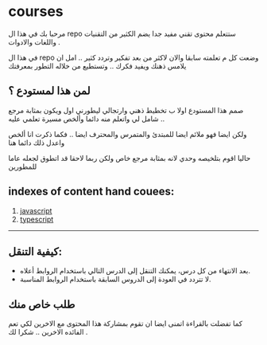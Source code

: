 # courses


مرحبا بك في هذا ال repo ستتعلم محتوى تقني مفيد جدا يضم الكثير من التقنيات واللغات والادوات .

في هذا ال repo وضعت كل م تعلمته سابقا والان لاكثر من بعد تفكير وتردد كثير .. امل ان يلامس ذهنك ويفيد فكرك .. وتستطيع من خلاله التطور بمعرفتك

## لمن هذا لمستودع ؟    
صمم هذا المستودع اولا ب تخطيط ذهني وارتجالي ليطورني اول ويكون بمثابة مرجع شامل لي واتعلم منه دائما وألخص مسيرة تعلمي عليه  ..

ولكن ايضا فهو ملائم ايضا للمبتدئ والمتمرس والمحترف ايضا .. فكما ذكرت انا ألخص واعدل ذلك دائما هنا 

حاليا اقوم بتلخيصه وحدي لانه بمثابة مرجع خاص ولكن ربما لاحقا قد اتطوق لجعله عاما للمطورين 


## indexes of content hand couees:
1. [javascript](./javaScript/inroduction.md)
2. [typescript](./TypeScript/introduction.md)

---
## كيفية التنقل:
- بعد الانتهاء من كل درس، يمكنك التنقل إلى الدرس التالي باستخدام الروابط أعلاه.
- لا تتردد في العودة إلى الدروس السابقة باستخدام الروابط المناسبة.


## طلب خاص منك

كما تفضلت بالقراءة اتمنى ايضا ان تقوم بمشاركة هذا المحتوى مع الاخرين لكي تعم الفائده الاخرين ..
شكرا لك .


